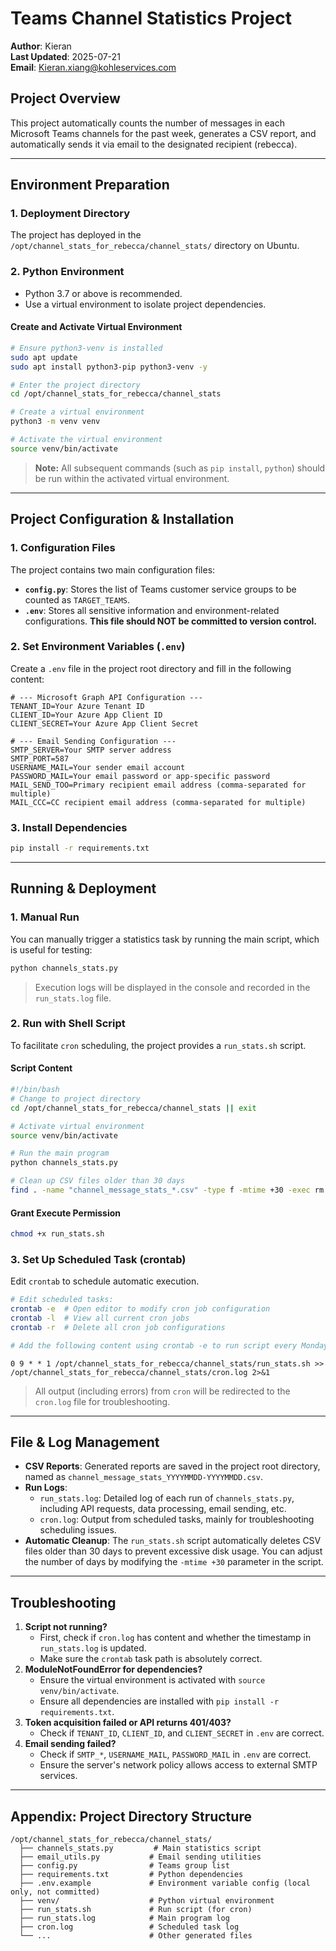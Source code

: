 # Teams Channel Statistics Project 

**Author**: Kieran  
**Last Updated**: 2025-07-21    
**Email**: Kieran.xiang@kohleservices.com


## Project Overview
This project automatically counts the number of messages in each Microsoft Teams channels for the past week, generates a CSV report, and automatically sends it via email to the designated recipient (rebecca).

---

## Environment Preparation

### 1. Deployment Directory
The project has deployed in the `/opt/channel_stats_for_rebecca/channel_stats/` directory on Ubuntu. 

### 2. Python Environment
- Python 3.7 or above is recommended.
- Use a virtual environment to isolate project dependencies.

#### Create and Activate Virtual Environment
```bash
# Ensure python3-venv is installed
sudo apt update
sudo apt install python3-pip python3-venv -y

# Enter the project directory
cd /opt/channel_stats_for_rebecca/channel_stats

# Create a virtual environment
python3 -m venv venv

# Activate the virtual environment
source venv/bin/activate
```
> **Note:** All subsequent commands (such as `pip install`, `python`) should be run within the activated virtual environment.

---

## Project Configuration & Installation

### 1. Configuration Files
The project contains two main configuration files:

- **`config.py`**: Stores the list of Teams customer service groups to be counted as `TARGET_TEAMS`.
- **`.env`**: Stores all sensitive information and environment-related configurations. **This file should NOT be committed to version control.**

### 2. Set Environment Variables (`.env`)
Create a `.env` file in the project root directory and fill in the following content:

```env
# --- Microsoft Graph API Configuration ---
TENANT_ID=Your Azure Tenant ID
CLIENT_ID=Your Azure App Client ID
CLIENT_SECRET=Your Azure App Client Secret

# --- Email Sending Configuration ---
SMTP_SERVER=Your SMTP server address
SMTP_PORT=587
USERNAME_MAIL=Your sender email account
PASSWORD_MAIL=Your email password or app-specific password
MAIL_SEND_TOO=Primary recipient email address (comma-separated for multiple)
MAIL_CCC=CC recipient email address (comma-separated for multiple)
```

### 3. Install Dependencies
```bash
pip install -r requirements.txt
```

---

## Running & Deployment

### 1. Manual Run
You can manually trigger a statistics task by running the main script, which is useful for testing:
```bash
python channels_stats.py
```
> Execution logs will be displayed in the console and recorded in the `run_stats.log` file.

### 2. Run with Shell Script
To facilitate `cron` scheduling, the project provides a `run_stats.sh` script.

#### Script Content
```bash
#!/bin/bash
# Change to project directory
cd /opt/channel_stats_for_rebecca/channel_stats || exit

# Activate virtual environment
source venv/bin/activate

# Run the main program
python channels_stats.py

# Clean up CSV files older than 30 days
find . -name "channel_message_stats_*.csv" -type f -mtime +30 -exec rm -f {} \;
```

#### Grant Execute Permission
```bash
chmod +x run_stats.sh
```

### 3. Set Up Scheduled Task (crontab)
Edit `crontab` to schedule automatic execution.

```bash
# Edit scheduled tasks:
crontab -e  # Open editor to modify cron job configuration
crontab -l  # View all current cron jobs
crontab -r  # Delete all cron job configurations

# Add the following content using crontab -e to run script every Monday at 9am:
```

```
0 9 * * 1 /opt/channel_stats_for_rebecca/channel_stats/run_stats.sh >> /opt/channel_stats_for_rebecca/channel_stats/cron.log 2>&1
```
> All output (including errors) from `cron` will be redirected to the `cron.log` file for troubleshooting.

---

## File & Log Management

- **CSV Reports**: Generated reports are saved in the project root directory, named as `channel_message_stats_YYYYMMDD-YYYYMMDD.csv`.
- **Run Logs**:
    - `run_stats.log`: Detailed log of each run of `channels_stats.py`, including API requests, data processing, email sending, etc.
    - `cron.log`: Output from scheduled tasks, mainly for troubleshooting scheduling issues.
- **Automatic Cleanup**: The `run_stats.sh` script automatically deletes CSV files older than 30 days to prevent excessive disk usage. You can adjust the number of days by modifying the `-mtime +30` parameter in the script.

---

## Troubleshooting

1.  **Script not running?**
    - First, check if `cron.log` has content and whether the timestamp in `run_stats.log` is updated.
    - Make sure the `crontab` task path is absolutely correct.
2.  **ModuleNotFoundError for dependencies?**
    - Ensure the virtual environment is activated with `source venv/bin/activate`.
    - Ensure all dependencies are installed with `pip install -r requirements.txt`.
3.  **Token acquisition failed or API returns 401/403?**
    - Check if `TENANT_ID`, `CLIENT_ID`, and `CLIENT_SECRET` in `.env` are correct.
4.  **Email sending failed?**
    - Check if `SMTP_*`, `USERNAME_MAIL`, `PASSWORD_MAIL` in `.env` are correct.
    - Ensure the server's network policy allows access to external SMTP services.

---

## Appendix: Project Directory Structure
```
/opt/channel_stats_for_rebecca/channel_stats/
  ├── channels_stats.py         # Main statistics script
  ├── email_utils.py           # Email sending utilities
  ├── config.py                # Teams group list
  ├── requirements.txt         # Python dependencies
  ├── .env.example             # Environment variable config (local only, not committed)
  ├── venv/                    # Python virtual environment
  ├── run_stats.sh             # Run script (for cron)
  ├── run_stats.log            # Main program log
  ├── cron.log                 # Scheduled task log
  └── ...                      # Other generated files
``` 